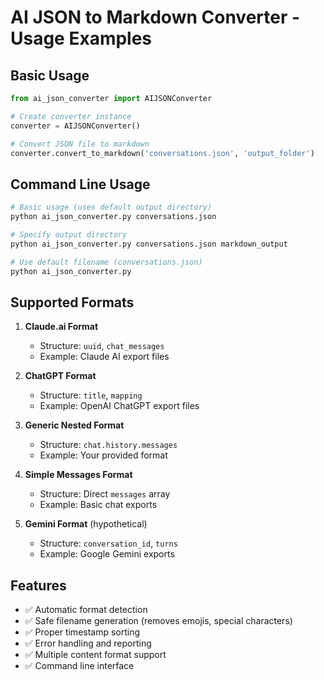 # AI JSON to Markdown Converter - Usage Examples

## Basic Usage

```python
from ai_json_converter import AIJSONConverter

# Create converter instance
converter = AIJSONConverter()

# Convert JSON file to markdown
converter.convert_to_markdown('conversations.json', 'output_folder')
```

## Command Line Usage

```bash
# Basic usage (uses default output directory)
python ai_json_converter.py conversations.json

# Specify output directory
python ai_json_converter.py conversations.json markdown_output

# Use default filename (conversations.json)
python ai_json_converter.py
```

## Supported Formats

1. **Claude.ai Format**
   - Structure: `uuid`, `chat_messages`
   - Example: Claude AI export files

2. **ChatGPT Format**
   - Structure: `title`, `mapping`
   - Example: OpenAI ChatGPT export files

3. **Generic Nested Format**
   - Structure: `chat.history.messages`
   - Example: Your provided format

4. **Simple Messages Format**
   - Structure: Direct `messages` array
   - Example: Basic chat exports

5. **Gemini Format** (hypothetical)
   - Structure: `conversation_id`, `turns`
   - Example: Google Gemini exports

## Features

- ✅ Automatic format detection
- ✅ Safe filename generation (removes emojis, special characters)
- ✅ Proper timestamp sorting
- ✅ Error handling and reporting
- ✅ Multiple content format support
- ✅ Command line interface